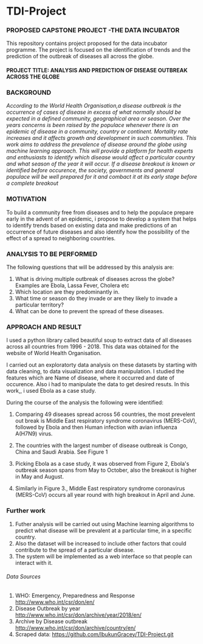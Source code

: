 # TDI-Project

### PROPOSED CAPSTONE PROJECT -THE DATA INCUBATOR
This repository contains project proposed for the data incubator programme. The project is focused on the identification of trends and the prediction of the outbreak of diseases all across the globe.

#### PROJECT TITLE: ANALYSIS AND PREDICTION OF DISEASE OUTBREAK  ACROSS THE GLOBE

### BACKGROUND
*According to the  World Health Organisation,a disease outbreak is the occurrence of cases of disease in excess of what normally should be expected in a defined community, geographical area or season. Over the years concerns is been raised by the populace whenever there is an epidemic of disease in a community, country or continent. Mortality rate increases and it affects growth and development in such communities. This work aims to address the prevalence of disease around the globe using machine learning approach. This will provide a platform for health experts and enthusiasts to identify which disease would affect a particular country and what season of the year it will occur. If a disease breakout is known or identified before occurence, the society, governments and general populace will be well prepared for it and combact it at its early stage before a complete breakout*

### MOTIVATION
To build a community free from diseases and to help the populace prepare early in the advent of an epidemic, i propose to develop a system that helps to identify trends based on existing data and make predictions of an occurrence of future diseases and also identify how the possibility of the effect of a spread to neighboring countries. 

### ANALYSIS TO BE PERFORMED
The following questions that will be addressed by this analysis are:
1.	What is driving multiple outbreak of diseases across the globe? Examples are Ebola, Lassa Fever, Cholera etc 
2.	Which location are they predominantly in.
3.	What time or season do they invade or are they likely to invade a particular territory?
4.	What can be done to prevent the spread of these diseases.

### APPROACH AND RESULT
I used a python library called beautiful soup to extract data of all diseases across all countries from 1996 - 2018. This data was obtained for the website of World Health Organisation. 

I carried out an exploratorty data analysis on these datasets by starting with data cleaning, to data visualization and data manipulation. I studied the features which are Name of disease, where it occurred and date of occurence. Also i had to manipulate the data to get desired resuts. In this work,, i used Ebola as a case study.

During the course of the analysis the following were identified:

1. Comparing 49 diseases spread across 56 countries, the most prevelent out break is Middle East respiratory syndrome coronavirus (MERS-CoV), followed by Ebola and then Human infection with avian influenza A(H7N9) virus. 

2. The countries with the largest number of disease outbreak is Congo, China and Saudi Arabia. See Figure 1

3. Picking Ebola as a case study, it was observed from Figure 2, Ebola's outbreak season spans from  May to October, also the breakout is higher in May and August.

4. Similarly in Figure 3., Middle East respiratory syndrome coronavirus (MERS-CoV) occurs all year round with high breakout in April and June.


### Further work
1. Futher analysis will be carried out using Machine learning algorithms to predict what disease will be prevalent at a particular time, in a specific country.
2. Also the dataset will be increased to include other factors that could contribute to the spread of a particular disease.
3. The system will be implemented as a web interface so that people can interact with it.

###### Data Sources
1. WHO: Emergency, Preparedness and Response http://www.who.int/csr/don/en/
2. Disease Outbreak by year http://www.who.int/csr/don/archive/year/2018/en/
3. Archive by Disease outbreak http://www.who.int/csr/don/archive/country/en/
4. Scraped data: https://github.com/IbukunGracey/TDI-Project.git
